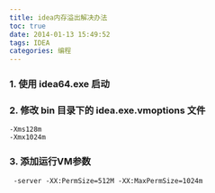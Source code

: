 ```yaml
---
title: idea内存溢出解决办法
toc: true
date: 2014-01-13 15:49:52
tags: IDEA
categories: 编程
---
```



### 1. 使用 idea64.exe 启动
### 2. 修改 bin 目录下的 idea.exe.vmoptions 文件
	-Xms128m
	-Xmx1024m
### 3. 添加运行VM参数
     -server -XX:PermSize=512M -XX:MaxPermSize=1024m
